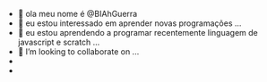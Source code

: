 - 👋 ola meu nome é @BIAhGuerra
- 👀 eu estou interessado em aprender novas programações ...
- 🌱 eu estou aprendendo a programar recentemente linguagem de javascript e scratch ...
- 💞️ I’m looking to collaborate on ...
- 
- 
<!---
BIAhGuerra/BIAhGuerra is a ✨ special ✨ repository because its `README.md` (this file) appears on your GitHub profile.
You can click the Preview link to take a look at your changes.
--->
